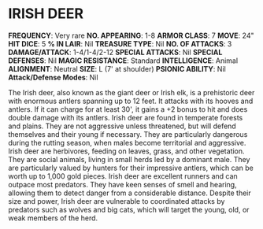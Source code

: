# IRISH DEER

**FREQUENCY**: Very rare
**NO. APPEARING**: 1-8
**ARMOR CLASS**: 7
**MOVE**: 24"
**HIT DICE**: 5
**% IN LAIR**: Nil
**TREASURE TYPE**: Nil
**NO. OF ATTACKS**: 3
**DAMAGE/ATTACK**: 1-4/1-4/2-12
**SPECIAL ATTACKS**: Nil
**SPECIAL DEFENSES**: Nil
**MAGIC RESISTANCE**: Standard
**INTELLIGENCE**: Animal
**ALIGNMENT**: Neutral
**SIZE**: L (7' at shoulder)
**PSIONIC ABILITY**: Nil
**Attack/Defense Modes**: Nil

The Irish deer, also known as the giant deer or Irish elk, is a prehistoric deer with enormous antlers spanning up to 12 feet. It attacks with its hooves and antlers. If it can charge for at least 30', it gains a +2 bonus to hit and does double damage with its antlers. Irish deer are found in temperate forests and plains. They are not aggressive unless threatened, but will defend themselves and their young if necessary. They are particularly dangerous during the rutting season, when males become territorial and aggressive. Irish deer are herbivores, feeding on leaves, grass, and other vegetation. They are social animals, living in small herds led by a dominant male. They are particularly valued by hunters for their impressive antlers, which can be worth up to 1,000 gold pieces. Irish deer are excellent runners and can outpace most predators. They have keen senses of smell and hearing, allowing them to detect danger from a considerable distance. Despite their size and power, Irish deer are vulnerable to coordinated attacks by predators such as wolves and big cats, which will target the young, old, or weak members of the herd.
